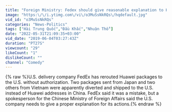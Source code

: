 ```yaml
---
title: "Foreign Ministry: Fedex should give reasonable explanation to Huawei"
image: "https:\/\/i.ytimg.com\/vi\/o3MuSsNkRQs\/hqdefault.jpg"
vid_id: "o3MuSsNkRQs"
categories: "News-Politics"
tags: ["Hài Trung Quốc","Đầu Khấc","Nhuận Thổ"]
date: "2022-05-31T21:09:35+03:00"
vid_date: "2019-06-04T03:27:43Z"
duration: "PT27S"
viewcount: "29"
likeCount: "1"
dislikeCount: ""
channel: "Comedy"
---
```

{% raw %}U.S. delivery company FedEx has rerouted Huawei packages to the U.S. without authorization. Two packages sent from Japan and two others from Vietnam were apparently diverted and shipped to the U.S. instead of Huawei addresses in China. FedEx said it was a mistake, but a spokesperson for the Chinese Ministry of Foreign Affairs said the U.S. company needs to give a proper explanation for its actions.{% endraw %}
